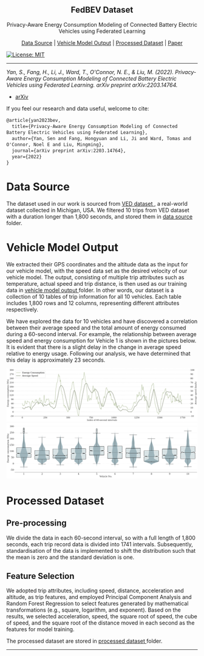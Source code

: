 <h2 align="center"> FedBEV Dataset </h2>

<p align="center"> Privacy-Aware Energy Consumption Modeling of Connected Battery Electric Vehicles using Federated Learning </p>

<p align="center">
  <a href="#Data%20Source">Data Source</a> | <a href="#Vehicle%20Model%20Output">Vehicle Model Output</a> | <a href="#Processed%20Dataset">Processed Dataset</a> | <a href="https://arxiv.org/abs/2203.14764">Paper</a>
</p>

[![License: MIT](https://img.shields.io/badge/License-MIT-yellow.svg)](https://opensource.org/licenses/MIT)

---

*Yan, S., Fang, H., Li, J., Ward, T., O'Connor, N. E., & Liu, M. (2022). Privacy-Aware Energy Consumption Modeling of Connected Battery Electric Vehicles using Federated Learning. arXiv preprint arXiv:2203.14764.*

- <a href="https://arxiv.org/abs/2203.14764"> arXiv </a>

If you feel our research and data useful, welcome to cite:

```
@article{yan2023bev,
  title={Privacy-Aware Energy Consumption Modeling of Connected Battery Electric Vehicles using Federated Learning},
  author={Yan, Sen and Fang, Hongyuan and Li, Ji and Ward, Tomas and O'Connor, Noel E and Liu, Mingming},
  journal={arXiv preprint arXiv:2203.14764},
  year={2022}
}
```

# Data Source

The dataset used in our work is sourced from <a href="https://github.com/gsoh/VED"> VED dataset </a>, a real-world dataset collected in Michigan, USA. We filtered 10 trips from VED dataset with a duration longer than 1,800 seconds, and stored them in <a href="./data source"> data source </a> folder.

# Vehicle Model Output

We extracted their GPS coordinates and the altitude data as the input for our vehicle model, with the speed data set as the desired velocity of our vehicle model. The output, consisting of multiple trip attributes such as temperature, actual speed and trip distance, is then used as our training data in <a href="./vehicle model output"> vehicle model output </a> folder. In other words, our dataset is a collection of 10 tables of trip information for all 10 vehicles. Each table includes 1,800 rows and 12 columns, representing different attributes respectively.

We have explored the data for 10 vehicles and have discovered a correlation between their average speed and the total amount of energy consumed during a 60-second interval. For example, the relationship between average speed and energy consumption for Vehicle 1 is shown in the pictures below. It is evident that there is a slight delay in the change in average speed relative to energy usage. Following our analysis, we have determined that this delay is approximately 23 seconds.

![speed_energy](./images/speed_energy.png)
![speed_energy](./images/boxplot.png)

# Processed Dataset

## Pre-processing

We divide the data in each 60-second interval, so with a full length of 1,800 seconds, each trip record data is divided into 1741 intervals. Subsequently, standardisation of the data is implemented to shift the distribution such that the mean is zero and the standard deviation is one.

## Feature Selection

We adopted trip attributes, including speed, distance, acceleration and altitude, as trip features, and employed Principal Component Analysis and Random Forest Regression to select features generated by mathematical transformations (e.g., square, logarithm, and exponent). Based on the results, we selected acceleration, speed, the square root of speed, the cube of speed, and the square root of the distance moved in each second as the features for model training.

The processed dataset are stored in <a href="./processed dataset"> processed dataset </a> folder.

---



